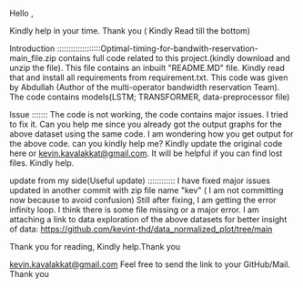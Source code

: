 Hello ,

Kindly help in your time. Thank you ( Kindly Read  till the bottom)

Introduction :::::::::::::::::::Optimal-timing-for-bandwith-reservation-main_file.zip  contains full code related to this project.(kindly download and unzip the file). This file contains an inbuilt "README.MD" file. Kindly read that and install all requirements from requirement.txt. This code was given by Abdullah (Author of the multi-operator bandwidth reservation Team). The code contains models(LSTM; TRANSFORMER, data-preprocessor file)

Issue ::::::: The code is not working, the code contains major issues. I tried to  fix it. Can you help me since you already got the output graphs for the above dataset using the same code. I am wondering how you get output for the above code. can you kindly help me? Kindly update the original code here or kevin.kavalakkat@gmail.com.
It will be helpful if you can find lost files. Kindly help.

update from my side(Useful update) ::::::::::::
I have fixed major issues updated in another commit with zip file name "kev" ( I am not committing now because to avoid confusion)
Still after fixing, I am getting the error infinity loop.  I think there is some  file missing or a major error. 
I am attaching a link to  data exploration of the above datasets for better insight of data:   https://github.com/kevint-thd/data_normalized_plot/tree/main

Thank you for reading, Kindly help.Thank you

kevin.kavalakkat@gmail.com
Feel free to send the link to your GitHub/Mail. Thank you
